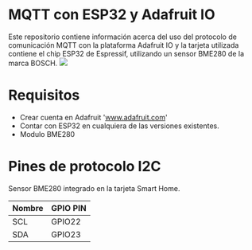 # MQTT con ESP32 y Adafruit IO

Este repositorio contiene información acerca del uso del protocolo de comunicación MQTT con la plataforma Adafruit IO y la tarjeta utilizada contiene el chip ESP32 de Espressif, utilizando un sensor BME280 de la marca BOSCH.
![](/Img/Back.jpg)

# Requisitos 
- Crear cuenta en Adafruit 'www.adafruit.com'
- Contar con ESP32 en cualquiera de las versiones existentes.
- Modulo BME280 

# Pines de protocolo I2C

Sensor BME280 integrado en la tarjeta Smart Home.

Nombre | GPIO PIN
--- | ---
SCL | GPIO22
SDA | GPIO23